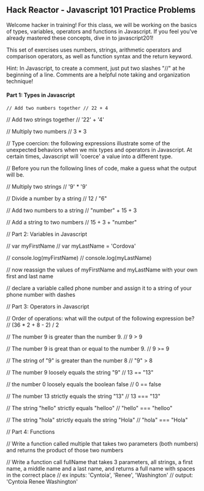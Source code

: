 
## Hack Reactor - Javascript 101 Practice Problems

Welcome hacker in training! For this class, we will be working on the basics of types, variables, operators and functions in Javascript. If you feel you've already mastered these concepts, dive in to javascript201! 

This set of exercises uses numbers, strings, arithmetic operators and comparison operators, as well as function syntax and the return keyword.


Hint: In Javascript, to create a comment, just put two slashes "//" at he beginning of a line. Comments are a helpful note taking and organization technique! 

 
#### Part 1: Types in Javascript 

`// Add two numbers together
// 22 + 4`

// Add two strings together
// '22' + '4'

// Multiply two numbers
// 3 * 3 


// Type coercion: the following expressions illustrate some of the unexpected behaviors when we mix types and operators in Javascript. At certain times, Javascript will 'coerce' a value into a different type. 

// Before you run the following lines of code, make a guess what the output will be.

// Multiply two strings
// '9' * '9'

// Divide a number by a string 
// 12 / "6"


// Add two numbers to a string
// "number" + 15 + 3

// Add a string to two numbers
// 15 + 3 + "number"


// Part 2: Variables in Javascript

// var myFirstName
// var myLastName = 'Cordova'

// console.log(myFirstName)
// console.log(myLastName)

// now reassign the values of myFirstName and myLastName with your own first and last name 

// declare a variable called phone number and assign it to a string of your phone number with dashes 


// Part 3: Operators in Javascript 

// Order of operations: what will the output of the following expression be? 
// (36 * 2 + 8 - 2) / 2 

// The number 9 is greater than the number 9.
// 9 > 9

// The number 9 is great than or equal to the number 9. 
// 9 >= 9

// The string of "9" is greater than the number 8
// "9" > 8

// The number 9 loosely equals the string "9"
// 13 == "13"

// the number 0 loosely equals the boolean false
// 0 == false

// The number 13 strictly equals the string "13"
// 13 === "13"

// The string "hello" strictly equals "helloo" 
// "hello" === "helloo"

// The string "hola" strictly equals the string "Hola"
// "hola" === "Hola"


// Part 4: Functions 

// Write a function called multiple that takes two parameters (both numbers) and returns the product of those two numbers

// Write a function call fullName that takes 3 parameters, all strings, a first name, a middle name and a last name, and returns a full name with spaces in the correct place
// ex inputs: 'Cyntoia', 'Renee', 'Washington'
// output: 'Cyntoia Renee Washington' 